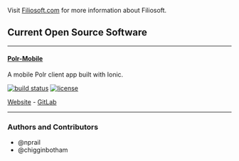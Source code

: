 Visit [Filiosoft.com](https://filiosoft.com) for more information about Filiosoft.

## Current Open Source Software

***

#### [Polr-Mobile](https://developers.filiosoft.com/oss/polr-mobile)
A mobile Polr client app built with Ionic.

[![build status](https://developers.filiosoft.com/oss/polr-mobile/badges/master/build.svg)](https://developers.filiosoft.com/oss/polr-mobile/commits/master)
[![license](https://img.shields.io/github/license/Filiosoft/polr-mobile.svg?maxAge=2592000)](https://developers.filiosoft.com/oss/polr-mobile/blob/master/LICENSE)

[Website](https://polr-mobile.filiosoft.net) - [GitLab](https://developers.filiosoft.com/oss/polr-mobile)

***


### Authors and Contributors
* @nprail
* @chigginbotham
